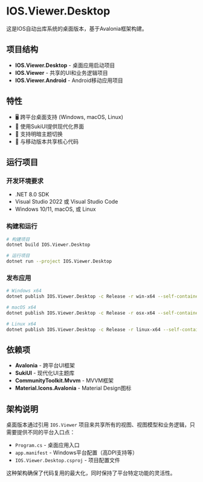 # IOS.Viewer.Desktop

这是IOS自动出库系统的桌面版本，基于Avalonia框架构建。

## 项目结构

- **IOS.Viewer.Desktop** - 桌面应用启动项目
- **IOS.Viewer** - 共享的UI和业务逻辑项目
- **IOS.Viewer.Android** - Android移动应用项目

## 特性

- 🖥️ 跨平台桌面支持 (Windows, macOS, Linux)
- 🎨 使用SukiUI提供现代化界面
- 🌙 支持明暗主题切换
- 📱 与移动版本共享核心代码

## 运行项目

### 开发环境要求

- .NET 8.0 SDK
- Visual Studio 2022 或 Visual Studio Code
- Windows 10/11, macOS, 或 Linux

### 构建和运行

```bash
# 构建项目
dotnet build IOS.Viewer.Desktop

# 运行项目
dotnet run --project IOS.Viewer.Desktop
```

### 发布应用

```bash
# Windows x64
dotnet publish IOS.Viewer.Desktop -c Release -r win-x64 --self-contained

# macOS x64
dotnet publish IOS.Viewer.Desktop -c Release -r osx-x64 --self-contained

# Linux x64
dotnet publish IOS.Viewer.Desktop -c Release -r linux-x64 --self-contained
```

## 依赖项

- **Avalonia** - 跨平台UI框架
- **SukiUI** - 现代化UI主题库
- **CommunityToolkit.Mvvm** - MVVM框架
- **Material.Icons.Avalonia** - Material Design图标

## 架构说明

桌面版本通过引用 `IOS.Viewer` 项目来共享所有的视图、视图模型和业务逻辑，只需要提供不同的平台入口点：

- `Program.cs` - 桌面应用入口
- `app.manifest` - Windows平台配置（高DPI支持等）
- `IOS.Viewer.Desktop.csproj` - 项目配置文件

这种架构确保了代码复用的最大化，同时保持了平台特定功能的灵活性。 